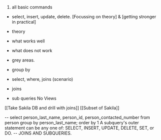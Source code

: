 1. all basic commands
- select, insert, update, delete.
[Focussing on theory] & [getting stronger in practical]

- theory
- what works well
- what does not work
- grey areas.

- group by
- select, where, joins (scenario)
- joins
- sub queries
No Views

[[Take Sakila DB and drill with joins]]
[[Subset of Sakila]]

--
 select person_last_name, person_id, person_contacted_number  from  person group by person_last_name;
 order by 1
 A subquery's outer statement can be any one of: SELECT, INSERT, UPDATE, DELETE, SET, or DO.
 -- JOINS AND SUBQUERIES.